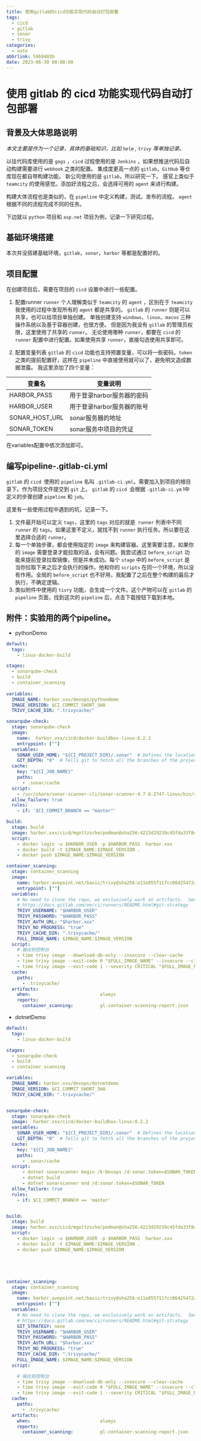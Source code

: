 ```yaml
---
title: 使用gitlab的cicd功能实现代码自动打包部署
tags:
  - cicd
  - gitlab
  - sonar
  - trivy
categories:
  - note
abbrlink: 59b9403b
date: 2023-06-30 00:00:00
---
```



# 使用 gitlab 的 cicd 功能实现代码自动打包部署

## 背景及大体思路说明

*本文主要是作为一个记录，具体的基础知识，比如 `helm` , `trivy` 等单独记录。*

以往代码库使用的是 `gogs` ，`cicd` 过程使用的是 `Jenkins` ，如果想推送代码后自动构建需要进行 `webhook` 之类的配置。
集成度更高一点的 `gitlab`，`GitHub` 等仓库现在都自带构建功能。
新公司使用的是 `gitlab`，所以研究一下。
感官上类似于 `teamcity` 的使用感觉。添加好流程之后，会选择可用的 `agent` 来进行构建。

构建大体流程也是类似的，在 `pipeline` 中定义构建，测试，发布的流程。
`agent` 根据不同的流程完成不同的任务。

下边就以 `python` 项目和 `asp.net` 项目为例，记录一下研究过程。

## 基础环境搭建
本次并没搭建基础环境，`gitlab`，`sonar`，`harbor` 等都是配置好的。

## 项目配置
在创建项目后，需要在项目的 `cicd` 设置中进行一些配置。
1. 配置runner
`runner` 个人理解类似于 `teamcity` 的 `agent` ，区别在于 `teamcity` 我使用的过程中发现所有的 `agent` 都是共享的。 `gitlab` 的 `runner` 则是可以共享，也可以给项目单独创建。
单独创建支持 `windows`、`linux`、`macos` 三种操作系统以及基于容器创建，也很方便。
但是因为我没有 `gitlab` 的管理员权限，这里使用了共享的 `runner`。
无论使用哪种 `runner`，都要在 `cicd` 的 `runner` 配置中进行配置。如果使用共享 `runner`，直接勾选使用共享即可。

2. 配置变量列表
`gitlab` 的 `cicd` 功能也支持预置变量，可以将一些密码，`token` 之类的提前配置好，这样在 `pipeline` 中直接使用就可以了，避免明文造成数据泄露。
我这里添加了四个变量：

|变量名|变量说明|
|-|-|
|HARBOR_PASS|用于登录harbor服务器的密码|
|HARBOR_USER|用于登录harbor服务器的账号|
|SONAR_HOST_URL|sonar服务器的地址|
|SONAR_TOKEN|sonar服务中项目的凭证|
在variables配置中依次添加即可。

## 编写pipeline-.gitlab-ci.yml

`gitlab` 的 `cicd `使用的 `pipeline` 名叫 `.gitlab-ci.yml`。需要加入到项目的根目录下。作为项目文件提交到 `git` 上。
`gitlab` 的 `cicd `会根据 `.gitlab-ci.ym` l中定义的步骤创建 `pipeline` 和 `job`。

这里有一些使用过程中遇到的坑，记录一下。
1. 文件最开始可以定义 `tags`，这里的 `tags` 对应的就是` runner` 列表中不同` runner` 的 `tags`。如果这里不定义，就找不到 `runner` 执行任务。所以要在这里选择合适的 `runner`。
2. 每一个单独步骤，都会使用指定的 `image` 来构建容器。这里需要注意，如果你的 `image` 需要登录才能拉取的话，会有问题。我尝试通过 `before_script` 功能来提前登录拉取镜像，但是并未成功。每个 `stage` 中的 `before_script` 是当你拉取下来之后才会执行的操作。他和你的 `scripts` 在同一个环境，所以没有作用。全局的 `before_script` 也不好用，我配置了之后在整个构建的最后才执行，不确定逻辑。
3. 类似附件中使用的 `tivry` 功能，会生成一个文件。这个产物可以在 `gitlab` 的 `pipeline` 页面，找到这次的 `pipeline` 后，点击下载按钮下载到本地。

## 附件：实验用的两个pipeline。

* pythonDemo
```yml
default:
  tags:
    - linux-docker-build

stages:
  - sonarqube-check
  - build
  - container_scanning
  
variables:
  IMAGE_NAME: harbor.xxx/devops/pythondemo
  IMAGE_VERSION: $CI_COMMIT_SHORT_SHA
  TRIVY_CACHE_DIR: ".trivycache/"

sonarqube-check:
  stage: sonarqube-check
  image:
    name:  harbor.xxx/cicd/docker-buildbox-linux:8.2.2
    entrypoint: [""]
  variables:
    SONAR_USER_HOME: "${CI_PROJECT_DIR}/.sonar"  # Defines the location of the analysis task cache
    GIT_DEPTH: "0"  # Tells git to fetch all the branches of the project, required by the analysis task
  cache:
    key: "${CI_JOB_NAME}"
    paths:
      - .sonar/cache
  script:
    - /usr/share/sonar-scanner-cli/sonar-scanner-4.7.0.2747-linux/bin/sonar-scanner
  allow_failure: true
  rules:
    - if: '$CI_COMMIT_BRANCH == "master"'

build:
  stage: build
  image: harbor.xxx/cicd/mgoltzsche/podman@sha256:4223d29239c45fda33f8d7c4fa95b34da7a1d479cbf6cb4194769dc021fab0f4
  script:
    - docker login -u $HARBOR_USER -p $HARBOR_PASS  harbor.xxx
    - docker build -t $IMAGE_NAME:$IMAGE_VERSION .
    - docker push $IMAGE_NAME:$IMAGE_VERSION

container_scanning:
  stage: container_scanning
  image:
    name: harbor.avepoint.net/basic/trivy@sha256:e11e055f11fcc06425472a9f7c118ef0fe043cc4404da7d7dcbe7ce356281d2b
    entrypoint: [""]
  variables:
    # No need to clone the repo, we exclusively work on artifacts.  See
    # https://docs.gitlab.com/ee/ci/runners/README.html#git-strategy
    TRIVY_USERNAME: "$HARBOR_USER"
    TRIVY_PASSWORD: "$HARBOR_PASS"
    TRIVY_AUTH_URL: "$harbor.xxx"
    TRIVY_NO_PROGRESS: "true"
    TRIVY_CACHE_DIR: ".trivycache/"
    FULL_IMAGE_NAME: $IMAGE_NAME:$IMAGE_VERSION
  script:
    # 输出到控制台
    - time trivy image --download-db-only --insecure --clear-cache
    - time trivy image --exit-code 0 "$FULL_IMAGE_NAME" --insecure --clear-cache
    - time trivy image --exit-code 1 --severity CRITICAL "$FULL_IMAGE_NAME" --insecure --clear-cache
  cache:
    paths:
      - .trivycache/
  artifacts:
    when:                          always
    reports:
      container_scanning:          gl-container-scanning-report.json


```

* dotnetDemo
```yml
default:
  tags:
    - linux-docker-build

stages:
  - sonarqube-check
  - build
  - container_scanning

variables:
  IMAGE_NAME: harbor.xxx/devops/dotnetdemo
  IMAGE_VERSION: $CI_COMMIT_SHORT_SHA
  TRIVY_CACHE_DIR: ".trivycache/"


sonarqube-check:
  stage: sonarqube-check
  image:  harbor.xxx/cicd/docker-buildbox-linux:8.2.2
  variables:
    SONAR_USER_HOME: "${CI_PROJECT_DIR}/.sonar"  # Defines the location of the analysis task cache
    GIT_DEPTH: "0"  # Tells git to fetch all the branches of the project, required by the analysis task
  cache:
    key: "${CI_JOB_NAME}"
    paths:
      - .sonar/cache
  script: 
      - dotnet sonarscanner begin /k:Devops /d:sonar.token=$SONAR_TOKEN /d:sonar.host.url=$SONAR_HOST_URL
      - dotnet build
      - dotnet sonarscanner end /d:sonar.token=$SONAR_TOKEN
  allow_failure: true
  rules:
    - if: $CI_COMMIT_BRANCH == 'master'


build:
  stage: build
  image: harbor.xxx/cicd/mgoltzsche/podman@sha256:4223d29239c45fda33f8d7c4fa95b34da7a1d479cbf6cb4194769dc021fab0f4
  script:
    - docker login -u $HARBOR_USER -p $HARBOR_PASS  harbor.xxx
    - docker build -t $IMAGE_NAME:$IMAGE_VERSION .
    - docker push $IMAGE_NAME:$IMAGE_VERSION





container_scanning:
  stage: container_scanning
  image:
    name: harbor.avepoint.net/basic/trivy@sha256:e11e055f11fcc06425472a9f7c118ef0fe043cc4404da7d7dcbe7ce356281d2b
    entrypoint: [""]
  variables:
    # No need to clone the repo, we exclusively work on artifacts.  See
    # https://docs.gitlab.com/ee/ci/runners/README.html#git-strategy
    GIT_STRATEGY: none
    TRIVY_USERNAME: "$HARBOR_USER"
    TRIVY_PASSWORD: "$HARBOR_PASS"
    TRIVY_AUTH_URL: "$harbor.xxx"
    TRIVY_NO_PROGRESS: "true"
    TRIVY_CACHE_DIR: ".trivycache/"
    FULL_IMAGE_NAME: $IMAGE_NAME:$IMAGE_VERSION
  script:

    # 输出到控制台
    - time trivy image --download-db-only --insecure --clear-cache
    - time trivy image --exit-code 0 "$FULL_IMAGE_NAME" --insecure --clear-cache
    - time trivy image --exit-code 1 --severity CRITICAL "$FULL_IMAGE_NAME" --insecure --clear-cache
  cache:
    paths:
      - .trivycache/
  artifacts:
    when:                          always
    reports:
      container_scanning:          gl-container-scanning-report.json

```